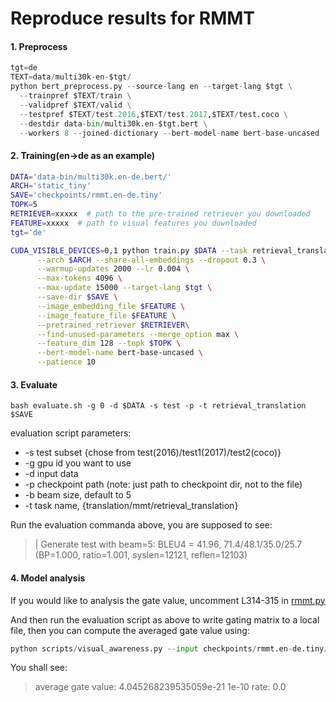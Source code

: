 # Reproduce results for RMMT


#### 1. Preprocess
```python
tgt=de
TEXT=data/multi30k-en-$tgt/
python bert_preprocess.py --source-lang en --target-lang $tgt \
  --trainpref $TEXT/train \
  --validpref $TEXT/valid \
  --testpref $TEXT/test.2016,$TEXT/test.2017,$TEXT/test.coco \
  --destdir data-bin/multi30k.en-$tgt.bert \
  --workers 8 --joined-dictionary --bert-model-name bert-base-uncased
```

#### 2. Training(en->de as an example)
```bash
DATA='data-bin/multi30k.en-de.bert/'
ARCH='static_tiny'
SAVE='checkpoints/rmmt.en-de.tiny'
TOPK=5
RETRIEVER=xxxxx  # path to the pre-trained retriever you downloaded
FEATURE=xxxxx  # path to visual features you downloaded
tgt='de'

CUDA_VISIBLE_DEVICES=0,1 python train.py $DATA --task retrieval_translation \
      --arch $ARCH --share-all-embeddings --dropout 0.3 \
      --warmup-updates 2000 --lr 0.004 \
      --max-tokens 4096 \
      --max-update 15000 --target-lang $tgt \
      --save-dir $SAVE \
      --image_embedding_file $FEATURE \
      --image_feature_file $FEATURE \
      --pretrained_retriever $RETRIEVER\
      --find-unused-parameters --merge_option max \
      --feature_dim 128 --topk $TOPK \
      --bert-model-name bert-base-uncased \
      --patience 10 
```

#### 3. Evaluate
```
bash evaluate.sh -g 0 -d $DATA -s test -p -t retrieval_translation $SAVE
```
evaluation script parameters:

- -s test subset {chose from test(2016)/test1(2017)/test2(coco)}
- -g gpu id you want to use
- -d input data
- -p checkpoint path (note: just path to checkpoint dir, not to the file)
- -b beam size, default to 5
- -t task name, {translation/mmt/retrieval_translation}

Run the evaluation commanda above, you are supposed to see:
> | Generate test with beam=5: BLEU4 = 41.96, 71.4/48.1/35.0/25.7 (BP=1.000, ratio=1.001, syslen=12121, reflen=12103)


#### 4. Model analysis
If you would like to analysis the gate value, uncomment L314-315 in [rmmt.py](https://github.com/LividWo/Revisit-MMT/blob/master/fairseq/models/gated.py)

And then run the evaluation script as above to write gating matrix to a local file, then you can compute the averaged gate value using:
```python
python scripts/visual_awareness.py --input checkpoints/rmmt.en-de.tiny/gated.txt 
```

You shall see:
> average gate value: 4.045268239535059e-21
>1e-10 rate: 0.0